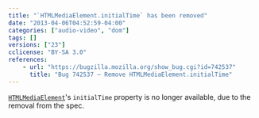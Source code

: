 ```yaml
---
title: "`HTMLMediaElement.initialTime` has been removed"
date: "2013-04-06T04:52:59-04:00"
categories: ["audio-video", "dom"]
tags: []
versions: ["23"]
cclicense: "BY-SA 3.0"
references:
    - url: "https://bugzilla.mozilla.org/show_bug.cgi?id=742537"
      title: "Bug 742537 – Remove HTMLMediaElement.initialTime"
---
```

[`HTMLMediaElement`](https://developer.mozilla.org/en-US/docs/Web/API/HTMLMediaElement)'s `initialTime` property is no longer available, due to the removal from the spec.
